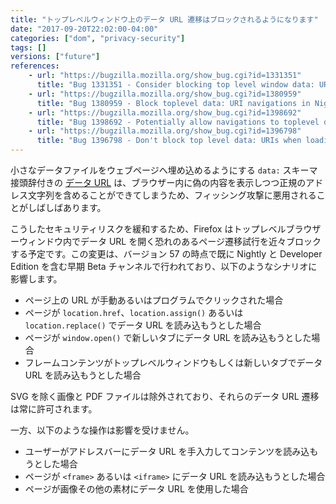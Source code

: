 ```yaml
---
title: "トップレベルウィンドウ上のデータ URL 遷移はブロックされるようになります"
date: "2017-09-20T22:02:00-04:00"
categories: ["dom", "privacy-security"]
tags: []
versions: ["future"]
references:
    - url: "https://bugzilla.mozilla.org/show_bug.cgi?id=1331351"
      title: "Bug 1331351 - Consider blocking top level window data: URIs"
    - url: "https://bugzilla.mozilla.org/show_bug.cgi?id=1380959"
      title: "Bug 1380959 - Block toplevel data: URI navigations in Nightly and early Beta"
    - url: "https://bugzilla.mozilla.org/show_bug.cgi?id=1398692"
      title: "Bug 1398692 - Potentially allow navigations to toplevel data: PDFs"
    - url: "https://bugzilla.mozilla.org/show_bug.cgi?id=1396798"
      title: "Bug 1396798 - Don't block top level data: URIs when loading an image"
---
```

小さなデータファイルをウェブページへ埋め込めるようにする `data:` スキーマ接頭辞付きの [データ URL](https://developer.mozilla.org/en-US/docs/Web/HTTP/Basics_of_HTTP/Data_URIs) は、ブラウザー内に偽の内容を表示しつつ正規のアドレス文字列を含めることができてしまうため、フィッシング攻撃に悪用されることがしばしばあります。

こうしたセキュリティリスクを緩和するため、Firefox はトップレベルブラウザーウィンドウ内でデータ URL を開く恐れのあるページ遷移試行を近々ブロックする予定です。この変更は、バージョン 57 の時点で既に Nightly と Developer Edition を含む早期 Beta チャンネルで行われており、以下のようなシナリオに影響します。

* ページ上の URL が手動あるいはプログラムでクリックされた場合
* ページが `location.href`、`location.assign()` あるいは `location.replace()` でデータ URL を読み込もうとした場合
* ページが `window.open()` で新しいタブにデータ URL を読み込もうとした場合
* フレームコンテンツがトップレベルウィンドウもしくは新しいタブでデータ URL を読み込もうとした場合

SVG を除く画像と PDF ファイルは除外されており、それらのデータ URL 遷移は常に許可されます。

一方、以下のような操作は影響を受けません。

* ユーザーがアドレスバーにデータ URL を手入力してコンテンツを読み込もうとした場合
* ページが `<frame>` あるいは `<iframe>` にデータ URL を読み込もうとした場合
* ページが画像その他の素材にデータ URL を使用した場合
